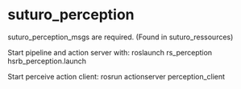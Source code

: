 # suturo_perception
suturo_perception_msgs are required. (Found in suturo_ressources)

Start pipeline and action server with:
roslaunch rs_perception hsrb_perception.launch

Start perceive action client:
rosrun actionserver perception_client
